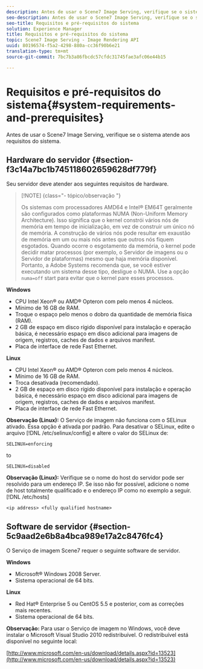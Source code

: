 ```yaml
---
description: Antes de usar o Scene7 Image Serving, verifique se o sistema atende aos requisitos do sistema.
seo-description: Antes de usar o Scene7 Image Serving, verifique se o sistema atende aos requisitos do sistema.
seo-title: Requisitos e pré-requisitos do sistema
solution: Experience Manager
title: Requisitos e pré-requisitos do sistema
topic: Scene7 Image Serving - Image Rendering API
uuid: 80196574-f5a2-4298-880a-cc36f90b6e21
translation-type: tm+mt
source-git-commit: 7bc7b3a86fbcdc57cfdc31745fae3afc06e44b15

---
```



# Requisitos e pré-requisitos do sistema{#system-requirements-and-prerequisites}

Antes de usar o Scene7 Image Serving, verifique se o sistema atende aos requisitos do sistema.

## Hardware do servidor {#section-f3c14a7bc1b745118602659628df779f}

Seu servidor deve atender aos seguintes requisitos de hardware.

>[!NOTE] {class=&quot;- tópico/observação &quot;}
>
>Os sistemas com processadores AMD64 e Intel® EM64T geralmente são configurados como plataformas NUMA (Non-Uniform Memory Architecture). Isso significa que o kernel constrói vários nós de memória em tempo de inicialização, em vez de construir um único nó de memória. A construção de vários nós pode resultar em exaustão de memória em um ou mais nós antes que outros nós fiquem esgotados. Quando ocorre o esgotamento da memória, o kernel pode decidir matar processos (por exemplo, o Servidor de imagens ou o Servidor de plataformas) mesmo que haja memória disponível. Portanto, a Adobe Systems recomenda que, se você estiver executando um sistema desse tipo, desligue o NUMA. Use a opção `numa=off` start para evitar que o kernel pare esses processos.

**Windows**

* CPU Intel Xeon® ou AMD® Opteron com pelo menos 4 núcleos.
* Mínimo de 16 GB de RAM.
* Troque o espaço pelo menos o dobro da quantidade de memória física (RAM).
* 2 GB de espaço em disco rígido disponível para instalação e operação básica, é necessário espaço em disco adicional para imagens de origem, registros, caches de dados e arquivos manifest.
* Placa de interface de rede Fast Ethernet.

**Linux**

* CPU Intel Xeon® ou AMD® Opteron com pelo menos 4 núcleos.
* Mínimo de 16 GB de RAM.
* Troca desativada (recomendado).
* 2 GB de espaço em disco rígido disponível para instalação e operação básica, é necessário espaço em disco adicional para imagens de origem, registros, caches de dados e arquivos manifest.
* Placa de interface de rede Fast Ethernet.

**Observação (Linux):** O Serviço de imagem não funciona com o SELinux ativado. Essa opção é ativada por padrão. Para desativar o SELinux, edite o arquivo [!DNL /etc/selinux/config] e altere o valor do SELinux de:

`SELINUX=enforcing`

to

`SELINUX=disabled`

**Observação (Linux):** Verifique se o nome do host do servidor pode ser resolvido para um endereço IP. Se isso não for possível, adicione o nome de host totalmente qualificado e o endereço IP como no exemplo a seguir. [!DNL /etc/hosts]

`<ip address> <fully qualified hostname>`

## Software de servidor {#section-5c9aad2e6b8a4bca989e17a2c8476fc4}

O Serviço de imagem Scene7 requer o seguinte software de servidor.

**Windows**

* Microsoft® Windows 2008 Server.
* Sistema operacional de 64 bits.

**Linux**

* Red Hat® Enterprise 5 ou CentOS 5.5 e posterior, com as correções mais recentes.
* Sistema operacional de 64 bits.

**Observação:** Para usar o Serviço de imagem no Windows, você deve instalar o Microsoft Visual Studio 2010 redistribuível. O redistribuível está disponível no seguinte local:

[http://www.microsoft.com/en-us/download/details.aspx?id=13523](http://www.microsoft.com/en-us/download/details.aspx?id=13523)

